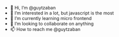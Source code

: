 - 👋 Hi, I’m @guytzaban
- 👀 I’m interested in a lot, but javascript is the most
- 🌱 I’m currently learning micro frontend
- 💞️ I’m looking to collaborate on anything
- 📫 How to reach me @guytzaban
